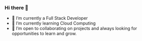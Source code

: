 ### Hi there 👋

- 🔭 I’m currently a Full Stack Developer
- 🌱 I’m currently learning Cloud Computing
- 👯 I’m open to collaborating on projects and always looking for opportunities to learn and grow.
  

